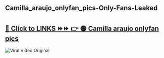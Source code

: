 
 ## Camilla_araujo_onlyfan_pics-Only-Fans-Leaked

# <h2><a href="https://clipsfans.com/Camilla_araujo_onlyfan_pics&ref=git">🔗 Click to LINKS ⏩⏩ 👉 🟢 Camilla araujo onlyfan pics </a></h2>

<a href="https://clipsfans.com/Camilla_araujo_onlyfan_pics&ref=git" rel="nofollow" data-target="animated-image.originalLink"><img src="https://i.ibb.co.com/xMMVF88/686577567.gif" alt="Viral Video Original" style="max-width: 100%; display: inline-block;" data-target="animated-image.originalImage"></a>
